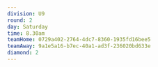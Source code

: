 ```yaml
---
division: U9
round: 2
day: Saturday
time: 8.30am
teamHome: 0729a402-2764-4dc7-8360-1935fd16bee5
teamAway: 9a1e5a16-b7ec-40a1-ad3f-236020bd633e
diamond: 2
---
```

